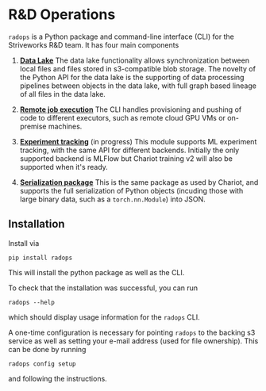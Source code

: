 # R&D Operations

`radops` is a Python package and command-line interface (CLI) for the Striveworks R&D team. It has four main components

1. [**Data Lake**](data_lake.md) The data lake functionality allows synchronization between local files and files stored in s3-compatible blob storage. The novelty of the Python API for the data lake is the supporting of data processing pipelines between objects in the data lake, with full graph based lineage of all files in the data lake.

2. [**Remote job execution**](remote_job_execution.md) The CLI handles provisioning and pushing of code to different executors, such as remote cloud GPU VMs or on-premise machines.

3. [**Experiment tracking**](experiment_tracking.md) (in progress) This module supports ML experiment tracking, with the same API for different backends. Initially the only supported backend is MLFlow but Chariot training v2 will also be supported when it's ready.

4. [**Serialization package**](serialization.md) This is the same package as used by Chariot, and supports the full serialization of Python objects (incuding those with large binary data, such as a `torch.nn.Module`) into JSON.

## Installation

Install via

```shell
pip install radops
```

This will install the python package as well as the CLI.

<!-- TODO: making this work (with lineage) for a non-monorepo -->
<!-- ```shell
pip install git+ssh://git@github.com/Striveworks/radops.git
``` -->

To check that the installation was successful, you can run

```shell
radops --help
```

which should display usage information for the `radops` CLI.

A one-time configuration is necessary for pointing `radops` to the backing s3 service as well as setting your e-mail address (used for file ownership). This can be done by running

```shell
radops config setup
```

and following the instructions.
